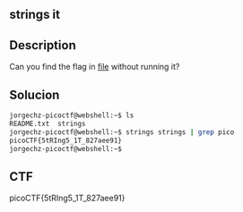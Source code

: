 ## **strings it**

## Description

Can you find the flag in [file](https://jupiter.challenges.picoctf.org/static/5bd86036f013ac3b9c958499adf3e2e2/strings) without running it?

## Solucion

```bash
jorgechz-picoctf@webshell:~$ ls
README.txt  strings
jorgechz-picoctf@webshell:~$ strings strings | grep pico
picoCTF{5tRIng5_1T_827aee91}
jorgechz-picoctf@webshell:~$
```

## CTF

picoCTF{5tRIng5_1T_827aee91}